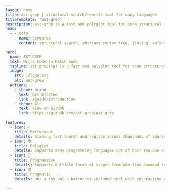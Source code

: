 ```yaml
---
layout: home
title: ast-grep | structural search/rewrite tool for many languages
titleTemplate: 'ast-grep'
description: ast-grep is a fast and polyglot tool for code structural search, lint, rewriting at large scale.
head:
  - - meta
    - name: keywords
      content: structural search, abstract syntax tree, linting, refactor

hero:
  name: AST-GREP
  text: Write Code to Match Code
  tagline: ast-grep(sg) is a fast and polyglot tool for code structural search, lint, rewriting at large scale.
  image:
    src: ./logo.svg
    alt: ast-grep
  actions:
    - theme: brand
      text: Get Started
      link: /guide/introduction
    - theme: alt
      text: View on GitHub
      link: https://github.com/ast-grep/ast-grep

features:
  - icon: ⚡️
    title: Performant
    details: Blazing fast search and replace across thousands of source code files, powered by parallel Rust.
  - icon: 📚
    title: Polyglot
    details: Supports many programming languages out of box! You can also register your own tree-sitter parsers by dynamic loading.
  - icon: 👟
    title: Progressive
    details: Supports multiple forms of usages from one-line command to fully programmatic interface, scaling to different scenarios.
  - icon: 🛠️
    title: Pragmatic
    details: Not a toy but a batteries-included tool with interactive codemod, language server and testing tool.

---
```

